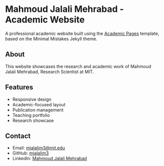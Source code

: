 # Mahmoud Jalali Mehrabad - Academic Website

A professional academic website built using the [Academic Pages](https://academicpages.github.io/) template, based on the Minimal Mistakes Jekyll theme.

## About

This website showcases the research and academic work of Mahmoud Jalali Mehrabad, Research Scientist at MIT.

## Features

- Responsive design
- Academic-focused layout
- Publication management
- Teaching portfolio
- Research showcase

## Contact

- Email: mjalalim3@mit.edu
- GitHub: [mjalalim3](https://github.com/mjalalim3)
- LinkedIn: [Mahmoud Jalali Mehrabad](https://www.linkedin.com/in/mahmoud-jalali-mehrabad-7a46a5100)
